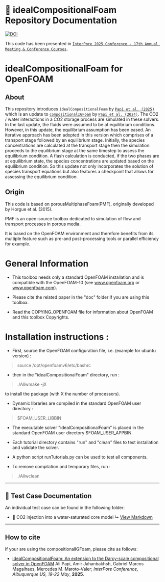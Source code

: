 # 📌 idealCompositionalFoam Repository Documentation

[![DOI](https://img.shields.io/badge/DOI-InterPore2025-blue)](https://events.interpore.org/event/56/attachments/1242/2271/InterPore2025%20Book%20of%20Abstracts.pdf#page=987)

This code has been presented in [`InterPore 2025 Conference - 17th Annual Meeting & Conference Courses`](https://events.interpore.org/event/56/).

# idealCompositionalFoam for OpenFOAM
About
-----

This repository introduces `idealCompositionalFoam` by [`Papi et al. (2025)`](https://events.interpore.org/event/56/attachments/1242/2271/InterPore2025%20Book%20of%20Abstracts.pdf#page=987) which is an update to [`compositionalIGFoam`](https://github.com/Ali-Papi/compositionalIGFoam) by [`Papi et al. (2024)`](https://www.mdpi.com/1996-1073/17/14/3401). The CO2 / water interactions in a CO2 storage process are simulated in these solvers.
In the last update, the fluids were assumed to be at equilibrium conditions. However, in this update, the equilibrium assumption has been eased. An iterative approach has been adopted in this version which comprises of a transport stage followed by an equilibrium stage. Initially, the species concentrations are calculated at the transport stage then the simulation proceeds to the equilibrium stage at the same timestep to assess the equilibrium condition. A flash calculation is conducted, if the two phases are at equilibrium state, the species concentrations are updated based on the equilibrium condition. So this update not only incorporates the solution of species transport equations but also features a checkpoint that allows for assessing the equilibrium condition.

## Origin

This code is based on porousMultiphaseFoam(PMF), originally developed by Horgue et al. (2015).

PMF is an open-source toolbox dedicated to simulation of flow and transport processes in porous media.

It is based on the OpenFOAM environment and therefore benefits from its multiple feature such as pre-and post-processing tools or parallel efficiency for example.


# General Information

- This toolbox needs only a standard OpenFOAM installation and is compatible with the OpenFOAM-10
  (see www.openfoam.org or www.openfoam.com).

- Please cite the related paper in the "doc" folder if you are using this
  toolbox.

- Read the COPYING_OPENFOAM file for information about OpenFOAM and this
  toolbox Copyrights.

# Installation instructions :


- First, source the OpenFOAM configuration file, i.e. (example for ubuntu
  version) :

> source /opt/openfoamv6/etc/bashrc

- then in the "idealCompositionalFoam" directory, run :

> ./Allwmake -jX

  to install the package (with X the number of processors).

- Dynamic libraries are compiled in the standard OpenFOAM user directory :

> $FOAM_USER_LIBBIN

- The executable solver "idealCompositionalFoam" is placed in the standard OpenFOAM user
  directory $FOAM_USER_APPBIN.

- Each tutorial directory contains "run" and "clean" files to test installation
  and validate the solver.

- A python script runTutorials.py can be used to test all components.

- To remove compilation and temporary files, run :

> ./Allwclean

---

## 🧪 Test Case Documentation

An individual test case can be found in the following folder:

- 📄 CO2 injection into a water-saturated core model
  ↳ [View Markdown](tutorials/idealCompositionalFoam-tutorials/coreInjection/co2InjectionCore/)
  
---

How to cite
---------------

If your are using the compositionalIGFoam, please cite as follows:

- [idealCompositionalFoam: An extension to the Darcy-scale compositional solver in OpenFOAM](https://events.interpore.org/event/56/attachments/1242/2271/InterPore2025%20Book%20of%20Abstracts.pdf#page=987)
  Ali Papi, Amir Jahanbakhsh, Gabriel Marcos Magalhaes, Mercedes M. Maroto-Valer;
  *InterPore Conference, Albuquerque US, 19-22 May*, **2025**.

